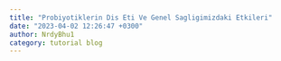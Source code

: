 ```yaml
---
title: "Probiyotiklerin Dis Eti Ve Genel Sagligimizdaki Etkileri"
date: "2023-04-02 12:26:47 +0300"
author: NrdyBhu1
category: tutorial blog
---
```

